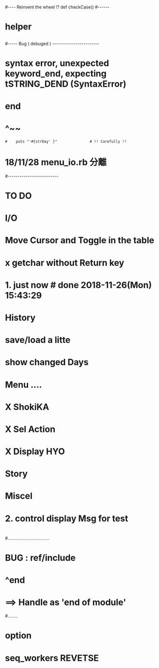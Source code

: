 #---- Reinvent the wheel  !?
  def checkCase()
  #------ 
#    helper

##

#----- Bug ( debuged ) ------------------------
# syntax error, unexpected keyword_end, expecting tSTRING_DEND (SyntaxError)
#  end
#  ^~~
    #    puts "'#{strDay' }"               # !! Carefully !!
#  18/11/28 menu_io.rb 分離    
#--------------------------    
# TO DO
#  I/O
#     Move Cursor and Toggle in the table
#
#             x getchar  without Return key
#              1.     just now  # done 2018-11-26(Mon) 15:43:29
#  History
#     save/load  a litte 
#  show changed Days
#  Menu  ....
#     X   ShokiKA
#     X  Sel Action
#     X  Display HYO
#    Story
#  Miscel
# 2.  control display Msg for test
#
#..................................
#  BUG : ref/include   
#    ^end
#    ==> Handle as 'end of module'
#........
# option
#  seq_workers REVETSE
